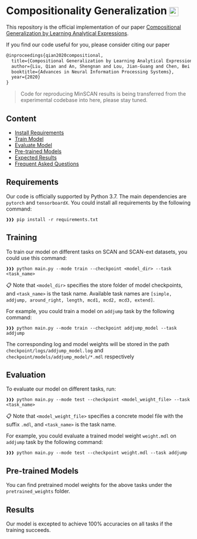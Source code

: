 # Compositionality Generalization <img src="https://pytorch.org/assets/images/logo-dark.svg" height = "25" align=center />

This repository is the official implementation of our paper [Compositional Generalization by Learning Analytical Expressions](https://arxiv.org/pdf/2006.10627.pdf).

If you find our code useful for you, please consider citing our paper

```tex
@inproceedings{qian2020compositional,
  title={Compositional Generalization by Learning Analytical Expressions},
  author={Liu, Qian and An, Shengnan and Lou, Jian-Guang and Chen, Bei and Lin, Zeqi and Gao, Yan and Zhou, Bin and Zheng, Nanning and Zhang, Dongmei},
  booktitle={Advances in Neural Information Processing Systems},
  year={2020}
}
```

> Code for reproducing MinSCAN results is being transferred from the experimental codebase into here, please stay tuned. 

## Content

- [Install Requirements](#requirements)
- [Train Model](#training)
- [Evaluate Model](#evaluation)
- [Pre-trained Models](#pre-trained-models)
- [Expected Results](#results)
- [Frequent Asked Questions](#faq)


## Requirements

Our code is officially supported by Python 3.7. The main dependencies are `pytorch` and `tensorboardX`.
You could install all requirements by the following command:

```console
❱❱❱ pip install -r requirements.txt
```

## Training

To train our model on different tasks on SCAN and SCAN-ext datasets, you could use this command:

```console
❱❱❱ python main.py --mode train --checkpoint <model_dir> --task <task_name>
```

📋 Note that `<model_dir>` specifies the store folder of model checkpoints, and `<task_name>` is the task name.
Available task names are `[simple, addjump, around_right, length, mcd1, mcd2, mcd3, extend]`.

For example, you could train a model on `addjump` task by the following command:

```console
❱❱❱ python main.py --mode train --checkpoint addjump_model --task addjump
```

The corresponding log and model weights will be stored in the path `checkpoint/logs/addjump_model.log` and `checkpoint/models/addjump_model/*.mdl` respectively

## Evaluation

To evaluate our model on different tasks, run:

```console
❱❱❱ python main.py --mode test --checkpoint <model_weight_file> --task <task_name>
```

📋 Note that `<model_weight_file>` specifies a concrete model file with the suffix `.mdl`, and `<task_name>` is the task name.

For example, you could evaluate a trained model weight `weight.mdl` on `addjump` task by the following command:

```console
❱❱❱ python main.py --mode test --checkpoint weight.mdl --task addjump
```

## Pre-trained Models

You can find pretrained model weights for the above tasks under the `pretrained_weights` folder.


## Results

Our model is excepted to achieve 100% accuracies on all tasks if the training succeeds.
